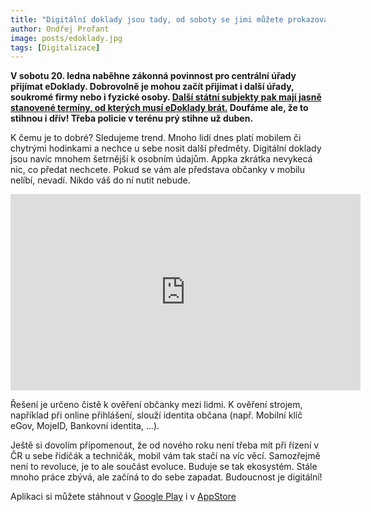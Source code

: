 ```yaml
---
title: "Digitální doklady jsou tady, od soboty se jimi můžete prokazovat"
author: Ondřej Profant
image: posts/edoklady.jpg
tags: [Digitalizace]
---
```


**V sobotu 20. ledna naběhne zákonná povinnost pro centrální úřady přijímat eDoklady. Dobrovolně je mohou začít přijímat i další úřady, soukromé firmy nebo i fyzické osoby. [Další státní subjekty pak mají jasně stanovené termíny, od kterých musí eDoklady brát.](https://edoklady.gov.cz/podpora-obcanu/clanky-a-navody/prehled-mist-kde-lze-edoklady-pouzit) Doufáme ale, že to stihnou i dřív! Třeba policie v terénu prý stihne už duben.**

K čemu je to dobré? Sledujeme trend. Mnoho lidí dnes platí mobilem či chytrými hodinkami a nechce u sebe nosit další předměty. Digitální doklady jsou navíc mnohem šetrnější k osobním údajům. Appka zkrátka nevykecá nic, co předat nechcete. Pokud se vám ale představa občanky v mobilu nelíbí, nevadí. Nikdo váš do ní nutit nebude.

<iframe src="https://www.facebook.com/plugins/video.php?height=314&href=https%3A%2F%2Fwww.facebook.com%2FPiratIvanBartos%2Fvideos%2F895823978885881%2F&show_text=false&width=560&t=0" width="560" height="314" style="border:none;overflow:hidden" scrolling="no" frameborder="0" allowfullscreen="true" allow="autoplay; clipboard-write; encrypted-media; picture-in-picture; web-share" allowFullScreen="true"></iframe>

Řešení je určeno čistě k ověření občanky mezi lidmi. K ověření strojem, například při online přihlášení, slouží identita občana (např. Mobilní klíč eGov, MojeID, Bankovní identita, …).

Ještě si dovolím připomenout, že od nového roku není třeba mít při řízení v ČR u sebe řidičák a techničák, mobil vám tak stačí na víc věcí. 
Samozřejmě není to revoluce, je to ale součást evoluce. Buduje se tak ekosystém. Stále mnoho práce zbývá, ale začíná to do sebe zapadat. Budoucnost je digitální!

Aplikaci si můžete stáhnout v [Google Play](https://play.google.com/store/apps/details?id=cz.gov.edoklady&pcampaignid=web_share) i v [AppStore](https://apps.apple.com/cz/app/edoklady/id6470912982?l=cs)


